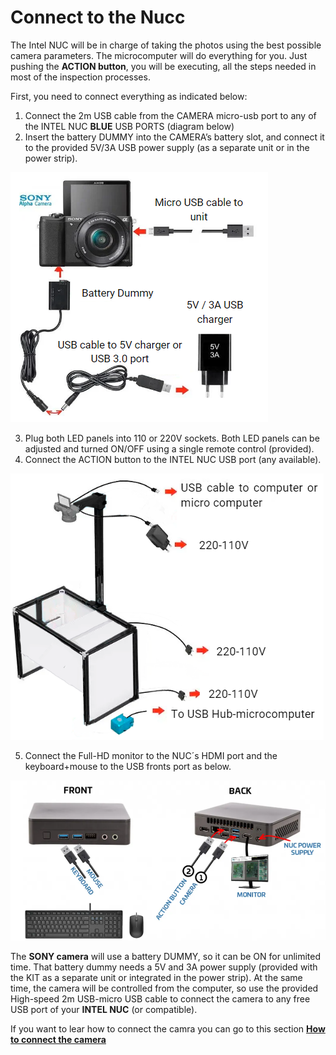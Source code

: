 # Connect to the Nucc

The Intel NUC will be in charge of taking the photos using the best possible camera parameters. The microcomputer will do everything for you. Just pushing the **ACTION button**, you will be executing, all the steps needed in most of the inspection processes.
 
First, you need to connect everything as indicated below:
1) Connect the 2m USB cable from the CAMERA micro-usb port to any of the INTEL NUC **BLUE** USB PORTS (diagram below)
2) Insert the battery DUMMY into the CAMERA’s battery slot, and connect it to the provided 5V/3A USB power supply (as a separate unit or in the power strip).

![alt text](assets/conect_camera.PNG)

3) Plug both LED panels into 110 or 220V sockets. Both LED panels can be adjusted and turned ON/OFF using a single remote control (provided).
4) Connect the ACTION button to the INTEL NUC USB port (any available).

![alt text](assets/conecct_to.PNG)

5) Connect the Full-HD monitor to the NUC´s HDMI port and the keyboard+mouse to the USB fronts port as below.

![alt text](assets/nuc-conect.PNG)

The **SONY camera** will use a battery DUMMY, so it can be ON for unlimited time. That battery dummy needs a 5V and 3A power supply (provided with the KIT as a separate unit or integrated in the power strip). At the same time, the camera will be controlled from the computer, so use the provided High-speed 2m USB-micro USB cable to connect the camera to any free USB port of your **INTEL NUC** (or compatible).

 If you want to lear how to connect the camra you can go to this section **[How to connect the camera](Connect-the-camera.md "Title")**